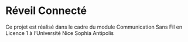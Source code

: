 # Réveil Connecté
Ce projet est réalisé dans le cadre du module Communication Sans Fil en Licence 1 à l’Université
Nice Sophia Antipolis
